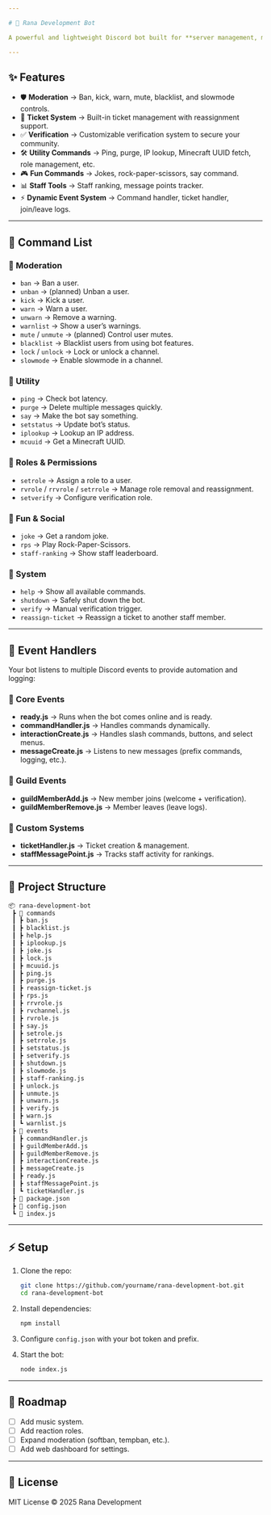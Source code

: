 ```yaml
---

# 🤖 Rana Development Bot

A powerful and lightweight Discord bot built for **server management, moderation, utility, and fun features**. Designed with modular commands and event handlers for easy scalability.

---
```


## ✨ Features

* 🛡️ **Moderation** → Ban, kick, warn, mute, blacklist, and slowmode controls.
* 🎫 **Ticket System** → Built-in ticket management with reassignment support.
* ✅ **Verification** → Customizable verification system to secure your community.
* 🛠️ **Utility Commands** → Ping, purge, IP lookup, Minecraft UUID fetch, role management, etc.
* 🎮 **Fun Commands** → Jokes, rock-paper-scissors, say command.
* 📊 **Staff Tools** → Staff ranking, message points tracker.
* ⚡ **Dynamic Event System** → Command handler, ticket handler, join/leave logs.

---

## 📜 Command List

### 🔹 Moderation

* `ban` → Ban a user.
* `unban` → (planned) Unban a user.
* `kick` → Kick a user.
* `warn` → Warn a user.
* `unwarn` → Remove a warning.
* `warnlist` → Show a user’s warnings.
* `mute` / `unmute` → (planned) Control user mutes.
* `blacklist` → Blacklist users from using bot features.
* `lock` / `unlock` → Lock or unlock a channel.
* `slowmode` → Enable slowmode in a channel.

### 🔹 Utility

* `ping` → Check bot latency.
* `purge` → Delete multiple messages quickly.
* `say` → Make the bot say something.
* `setstatus` → Update bot’s status.
* `iplookup` → Lookup an IP address.
* `mcuuid` → Get a Minecraft UUID.

### 🔹 Roles & Permissions

* `setrole` → Assign a role to a user.
* `rvrole` / `rrvrole` / `setrrole` → Manage role removal and reassignment.
* `setverify` → Configure verification role.

### 🔹 Fun & Social

* `joke` → Get a random joke.
* `rps` → Play Rock-Paper-Scissors.
* `staff-ranking` → Show staff leaderboard.

### 🔹 System

* `help` → Show all available commands.
* `shutdown` → Safely shut down the bot.
* `verify` → Manual verification trigger.
* `reassign-ticket` → Reassign a ticket to another staff member.

---

## 🎯 Event Handlers

Your bot listens to multiple Discord events to provide automation and logging:

### 🔹 Core Events

* **ready.js** → Runs when the bot comes online and is ready.
* **commandHandler.js** → Handles commands dynamically.
* **interactionCreate.js** → Handles slash commands, buttons, and select menus.
* **messageCreate.js** → Listens to new messages (prefix commands, logging, etc.).

### 🔹 Guild Events

* **guildMemberAdd.js** → New member joins (welcome + verification).
* **guildMemberRemove.js** → Member leaves (leave logs).

### 🔹 Custom Systems

* **ticketHandler.js** → Ticket creation & management.
* **staffMessagePoint.js** → Tracks staff activity for rankings.

---

## 📂 Project Structure

```bash
📦 rana-development-bot
 ┣ 📂 commands
 ┃ ┣ ban.js
 ┃ ┣ blacklist.js
 ┃ ┣ help.js
 ┃ ┣ iplookup.js
 ┃ ┣ joke.js
 ┃ ┣ lock.js
 ┃ ┣ mcuuid.js
 ┃ ┣ ping.js
 ┃ ┣ purge.js
 ┃ ┣ reassign-ticket.js
 ┃ ┣ rps.js
 ┃ ┣ rrvrole.js
 ┃ ┣ rvchannel.js
 ┃ ┣ rvrole.js
 ┃ ┣ say.js
 ┃ ┣ setrole.js
 ┃ ┣ setrrole.js
 ┃ ┣ setstatus.js
 ┃ ┣ setverify.js
 ┃ ┣ shutdown.js
 ┃ ┣ slowmode.js
 ┃ ┣ staff-ranking.js
 ┃ ┣ unlock.js
 ┃ ┣ unmute.js
 ┃ ┣ unwarn.js
 ┃ ┣ verify.js
 ┃ ┣ warn.js
 ┃ ┗ warnlist.js
 ┣ 📂 events
 ┃ ┣ commandHandler.js
 ┃ ┣ guildMemberAdd.js
 ┃ ┣ guildMemberRemove.js
 ┃ ┣ interactionCreate.js
 ┃ ┣ messageCreate.js
 ┃ ┣ ready.js
 ┃ ┣ staffMessagePoint.js
 ┃ ┗ ticketHandler.js
 ┣ 📜 package.json
 ┣ 📜 config.json
 ┗ 📜 index.js
```

---

## ⚡ Setup

1. Clone the repo:

   ```bash
   git clone https://github.com/yourname/rana-development-bot.git
   cd rana-development-bot
   ```

2. Install dependencies:

   ```bash
   npm install
   ```

3. Configure `config.json` with your bot token and prefix.

4. Start the bot:

   ```bash
   node index.js
   ```

---

## 📌 Roadmap

* [ ] Add music system.
* [ ] Add reaction roles.
* [ ] Expand moderation (softban, tempban, etc.).
* [ ] Add web dashboard for settings.

---

## 📜 License

MIT License © 2025 Rana Development
